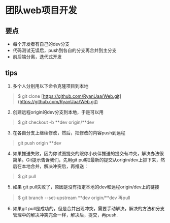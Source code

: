 # 团队web项目开发

## 要点

- 每个开发者有自己的dev分支
- 代码测试无误后，push到各自的分支再合并到主分支
- 前后端分离，迭代式开发

## tips

1. 多个人分别用以下命令克隆项目到本地
> $ git clone [https://github.com/RyanUaa/Web.git](https://github.com/RyanUaa/Web.git) 

2. 创建远程origin的dev分支到本地，于是可以用
> $ git checkout -b **dev origin/**dev

3. 在各自分支上继续修改，然后，把修改的内容push到远程
> git push origin **dev

4. 如果推送失败，因为你试图提交的跟你小伙伴推送的提交有冲突，解决办法很简单。Git提示告诉我们，先用git pull把最新的提交从origin/dev上抓下来，然后在本地合并，解决冲突后，再推送：
> $ git pull

5. 如果 git pull失败了，原因是没有指定本地的dev和远程origin/dev上的链接
>$ git branch --set-upstream **dev origin/**dev 再pull

6. 如果git pull是成功的，但是合并出现冲突，需要手动解决，解决的方法和分支管理中的解决冲突完全一样，解决后，提交，再push.
